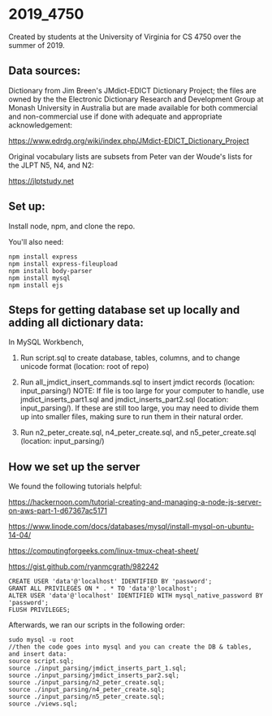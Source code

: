 # 2019_4750
Created by students at the University of Virginia for CS 4750 over the summer of 2019.

## Data sources:

Dictionary from Jim Breen's JMdict-EDICT Dictionary Project; the files are owned by the the Electronic Dictionary Research and Development Group at Monash University in Australia but are made available for both commercial and non-commercial use if done with adequate and appropriate acknowledgement:

https://www.edrdg.org/wiki/index.php/JMdict-EDICT_Dictionary_Project

Original vocabulary lists are subsets from Peter van der Woude's lists for the JLPT N5, N4, and N2:

https://jlptstudy.net

## Set up:

Install node, npm, and clone the repo.

You'll also need:
```
npm install express
npm install express-fileupload
npm install body-parser
npm install mysql
npm install ejs
```

## Steps for getting database set up locally and adding all dictionary data:

In MySQL Workbench,

1) Run script.sql to create database, tables, columns, and to change unicode format
	(location: root of repo)

2) Run all_jmdict_insert_commands.sql to insert jmdict records
	(location: input_parsing/)
	NOTE: If file is too large for your computer to handle, use jmdict_inserts_part1.sql and jmdict_inserts_part2.sql (location: input_parsing/). If these are still too large, you may need to divide them up into smaller files, making sure to run them in their natural order.

3) Run n2_peter_create.sql, n4_peter_create.sql, and n5_peter_create.sql
	(location: input_parsing/)

## How we set up the server
We found the following tutorials helpful:

https://hackernoon.com/tutorial-creating-and-managing-a-node-js-server-on-aws-part-1-d67367ac5171

https://www.linode.com/docs/databases/mysql/install-mysql-on-ubuntu-14-04/

https://computingforgeeks.com/linux-tmux-cheat-sheet/

https://gist.github.com/ryanmcgrath/982242

```
CREATE USER 'data'@'localhost' IDENTIFIED BY 'password';
GRANT ALL PRIVILEGES ON * . * TO 'data'@'localhost';
ALTER USER 'data'@'localhost' IDENTIFIED WITH mysql_native_password BY 'password';
FLUSH PRIVILEGES;

```

Afterwards, we ran our scripts in the following order:

```
sudo mysql -u root
//then the code goes into mysql and you can create the DB & tables, and insert data:
source script.sql;
source ./input_parsing/jmdict_inserts_part_1.sql;
source ./input_parsing/jmdict_inserts_par2.sql;
source ./input_parsing/n2_peter_create.sql;
source ./input_parsing/n4_peter_create.sql;
source ./input_parsing/n5_peter_create.sql;
source ./views.sql;
```
